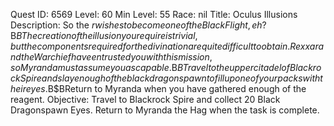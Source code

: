 Quest ID: 6569
Level: 60
Min Level: 55
Race: nil
Title: Oculus Illusions
Description: So the $r wishes to become one of the Black Flight, eh?$B$BThe creation of the illusion you require is trivial, but the components required for the divination are quite difficult to obtain. Rexxar and the Warchief have entrusted you with this mission, so Myranda must assume you as capable.$B$BTravel to the upper citadel of Blackrock Spire and slay enough of the black dragonspawn to fill up one of your packs with their eyes.$B$BReturn to Myranda when you have gathered enough of the reagent.
Objective: Travel to Blackrock Spire and collect 20 Black Dragonspawn Eyes. Return to Myranda the Hag when the task is complete.
